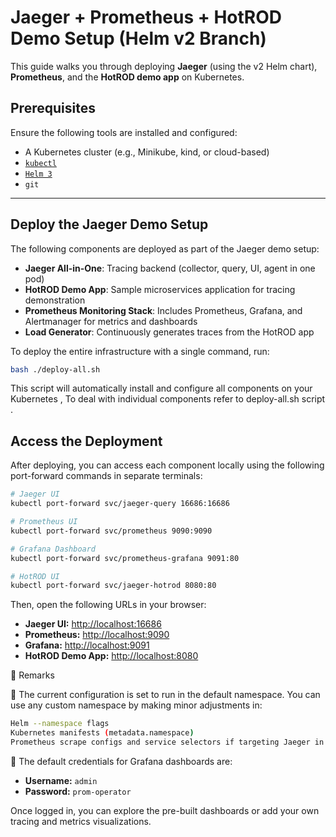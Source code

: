 # Jaeger + Prometheus + HotROD Demo Setup (Helm v2 Branch)

This guide walks you through deploying **Jaeger** (using the v2 Helm chart), **Prometheus**, and the **HotROD demo app** on Kubernetes.

## Prerequisites

Ensure the following tools are installed and configured:

- A Kubernetes cluster (e.g., Minikube, kind, or cloud-based)
- [`kubectl`](https://kubernetes.io/docs/tasks/tools/)
- [`Helm 3`](https://helm.sh/docs/intro/install/)
- `git`

---

## Deploy the Jaeger Demo Setup

The following components are deployed as part of the Jaeger demo setup:

- **Jaeger All-in-One**: Tracing backend (collector, query, UI, agent in one pod)
- **HotROD Demo App**: Sample microservices application for tracing demonstration
- **Prometheus Monitoring Stack**: Includes Prometheus, Grafana, and Alertmanager for metrics and dashboards
- **Load Generator**: Continuously generates traces from the HotROD app

To deploy the entire infrastructure with a single command, run:

```bash
bash ./deploy-all.sh
```
This script will automatically install and configure all components on your Kubernetes , To deal with individual components refer to deploy-all.sh script . 

## Access the Deployment

After deploying, you can access each component locally using the following port-forward commands in separate terminals:

```bash
# Jaeger UI
kubectl port-forward svc/jaeger-query 16686:16686

# Prometheus UI
kubectl port-forward svc/prometheus 9090:9090

# Grafana Dashboard
kubectl port-forward svc/prometheus-grafana 9091:80

# HotROD UI
kubectl port-forward svc/jaeger-hotrod 8080:80
```

Then, open the following URLs in your browser:

- **Jaeger UI:** [http://localhost:16686](http://localhost:16686)
- **Prometheus:** [http://localhost:9090](http://localhost:9090)
- **Grafana:** [http://localhost:9091](http://localhost:9091)
- **HotROD Demo App:** [http://localhost:8080](http://localhost:8080)

🔧 Remarks

📌 The current configuration is set to run in the default namespace.
You can use any custom namespace by making minor adjustments in:
``` bash
Helm --namespace flags
Kubernetes manifests (metadata.namespace)
Prometheus scrape configs and service selectors if targeting Jaeger in a different namespace
```
📌 The default credentials for Grafana dashboards are:

- **Username:** `admin`
- **Password:** `prom-operator`

Once logged in, you can explore the pre-built dashboards or add your own tracing and metrics visualizations.